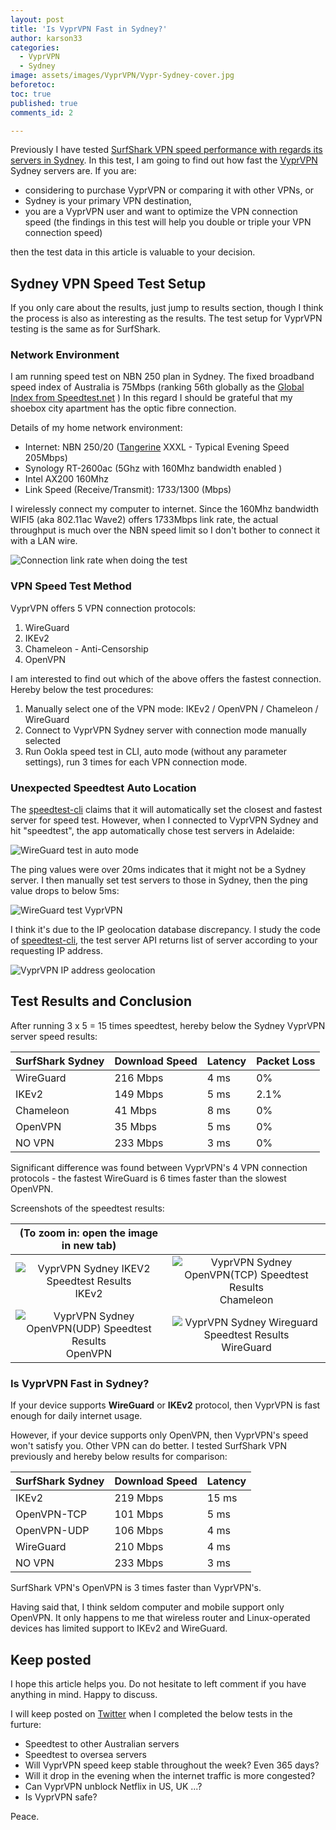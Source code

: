 ```yaml
---
layout: post
title: 'Is VyprVPN Fast in Sydney?'
author: karson33
categories:
  - VyprVPN
  - Sydney
image: assets/images/VyprVPN/Vypr-Sydney-cover.jpg
beforetoc: 
toc: true
published: true
comments_id: 2

---
```


Previously I have tested [SurfShark VPN speed performance with regards its servers in Sydney](https://karson33.github.io/vpnfactcheck/is-surfshark-fast-in-sydney/). In this test, I am going to find out how fast the [VyprVPN](https://vyprvpn.com/) Sydney servers are. If you are:

* considering to purchase VyprVPN or comparing it with other VPNs, or 
* Sydney is your primary VPN destination, 
* you are a VyprVPN user and want to optimize the VPN connection speed (the findings in this test will help you double or triple your VPN connection speed)

then the test data in this article is valuable to your decision.

## Sydney VPN Speed Test Setup

If you only care about the results, just jump to results section, though I think the process is also as interesting as the results. The test setup for VyprVPN testing is the same as for SurfShark.

### Network Environment

I am running speed test on NBN 250 plan in Sydney. The fixed broadband speed index of Australia is 75Mbps (ranking 56th globally as the [Global Index from Speedtest.net](https://www.speedtest.net/global-index) ) In this regard I should be grateful that my shoebox city apartment has the optic fibre connection. 

Details of my home network environment:

* Internet: NBN 250/20 ([Tangerine](https://www.tangerinetelecom.com.au) XXXL - Typical Evening Speed 205Mbps)
* Synology RT-2600ac (5Ghz with 160Mhz bandwidth enabled )
* Intel AX200 160Mhz
* Link Speed (Receive/Transmit): 1733/1300 (Mbps)

I wirelessly connect my computer to internet. Since the 160Mhz bandwidth WIFI5 (aka 802.11ac Wave2) offers 1733Mbps link rate, the actual throughput is much over the NBN speed limit so I don't bother to connect it with a LAN wire.

![Connection link rate when doing the test]({{site.baseurl}}/assets/images/SurfShark/2021-05-04_AX200.jpg)

### VPN Speed Test Method

VyprVPN offers 5 VPN connection protocols: 

1. WireGuard
2. IKEv2
3. Chameleon - Anti-Censorship
4. OpenVPN

I am interested to find out which of the above offers the fastest connection. Hereby below the test procedures:

1. Manually select one of the VPN mode: IKEv2 / OpenVPN / Chameleon / WireGuard
2. Connect to VyprVPN Sydney server with connection mode manually selected
3. Run Ookla speed test in CLI, auto mode (without any parameter settings), run 3 times for each VPN connection mode.

### Unexpected Speedtest Auto Location

The [speedtest-cli](https://www.speedtest.net/apps/cli) claims that it will automatically set the closest and fastest server for speed test. However, when I connected to VyprVPN Sydney and hit "speedtest", the app automatically chose test servers in Adelaide: 

![WireGuard test in auto mode](../assets/images/VyprVPN/2021-05-11_Vypr-Sydney-WG.jpg)

The ping values were over 20ms indicates that it might not be a Sydney server. I then manually set test servers to those in Sydney, then the ping value drops to below 5ms: 

![WireGuard test VyprVPN](../assets/images/VyprVPN/2021-05-11_Vypr-Sydney-WG2.jpg)

I think it's due to the IP geolocation database discrepancy. I study the code of [speedtest-cli](https://github.com/sivel/speedtest-cli), the test server API returns list of server according to your requesting IP address. 

![VyprVPN IP address geolocation](../assets/images/VyprVPN/2021-05-11_Vypr-Sydney-whatismyip.jpg)

## Test Results and Conclusion

After running 3 x 5 = 15 times speedtest, hereby below the Sydney VyprVPN server speed results:

| SurfShark Sydney | Download Speed | Latency | Packet Loss |
|------------------|----------------|---------|---------|
| WireGuard             | 216 Mbps       | 4 ms   | 0% |
| IKEv2     | 149 Mbps       | 5 ms    | 2.1% |
| Chameleon      | 41 Mbps       | 8 ms    | 0% |
| OpenVPN        | 35 Mbps       | 5 ms    |0% |
| NO VPN           | 233 Mbps       | 3 ms    |0% |

Significant difference was found between VyprVPN's 4 VPN connection protocols - the fastest WireGuard is 6 times faster than the slowest OpenVPN. 

Screenshots of the speedtest results:

| (To zoom in: open the image in new tab) |              |
|:--------------:|:--------------:|
| ![VyprVPN Sydney IKEV2 Speedtest Results](../assets/images/VyprVPN/2021-05-11_Vypr-Sydney-IKEV2.jpg)IKEv2        | ![VyprVPN Sydney OpenVPN(TCP) Speedtest Results](../assets/images/VyprVPN/2021-05-11_Vypr-Sydney-Chameleon.jpg)Chameleon |
| ![VyprVPN Sydney OpenVPN(UDP) Speedtest Results](../assets/images/VyprVPN/2021-05-11_Vypr-Sydney-openvpn.jpg)OpenVPN | ![VyprVPN Sydney Wireguard Speedtest Results](../assets/images/VyprVPN/2021-05-11_Vypr-Sydney-WG2.jpg)WireGuard    |


### Is VyprVPN Fast in Sydney?

If your device supports **WireGuard** or **IKEv2** protocol, then VyprVPN is fast enough for daily internet usage.

However, if your device supports only OpenVPN, then VyprVPN's speed won't satisfy you. Other VPN can do better. I tested SurfShark VPN previously and hereby below results for comparison: 

| SurfShark Sydney | Download Speed | Latency |
|------------------|----------------|---------|
| IKEv2            | 219 Mbps       | 15 ms   |
| OpenVPN-TCP      | 101 Mbps       | 5 ms    |
| OpenVPN-UDP      | 106 Mbps       | 4 ms    |
| WireGuard        | 210 Mbps       | 4 ms    |
| NO VPN           | 233 Mbps       | 3 ms    |

SurfShark VPN's OpenVPN is 3 times faster than VyprVPN's.

Having said that, I think seldom computer and mobile support only OpenVPN. It only happens to me that wireless router and Linux-operated devices has limited support to IKEv2 and WireGuard.

## Keep posted

I hope this article helps you. Do not hesitate to left comment if you have anything in mind. Happy to discuss.

I will keep posted on [Twitter](https://twitter.com/vpnfactcheck) when I completed the below tests in the furture:

* Speedtest to other Australian servers
* Speedtest to oversea servers
* Will VyprVPN speed keep stable throughout the week? Even 365 days?
* Will it drop in the evening when the internet traffic is more congested?
* Can VyprVPN unblock Netflix in US, UK ...?
* Is VyprVPN safe?

Peace.